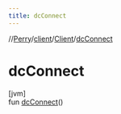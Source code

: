 ```yaml
---
title: dcConnect
---
```

//[Perry](../../../index.html)/[client](../index.html)/[Client](index.html)/[dcConnect](dc-connect.html)



# dcConnect



[jvm]\
fun [dcConnect](dc-connect.html)()




